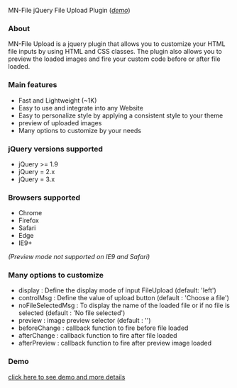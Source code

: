 MN-File jQuery File Upload Plugin (<a href="https://mahmoud-nb.github.io/mn-file-upload/" target="_blak"><em>demo</em></a>)

<h3>About</h3>
<p>MN-File Upload is a jquery plugin that allows you to customize your HTML file inputs by using HTML and CSS classes. The plugin also allows you to preview the loaded images and fire your custom code before or after file loaded.</p>


<h3>Main features</h3>
<ul>
	<li>Fast and Lightweight (~1K)</li>
	<li>Easy to use and integrate into any Website</li>
	<li>Easy to personalize style by applying a consistent style to your theme</li>
	<li>preview of uploaded images</li>
	<li>Many options to customize by your needs</li>
</ul>

<h3>jQuery versions supported</h3>
<ul>
	<li>jQuery >= 1.9</li>
	<li>jQuery = 2.x</li>
	<li>jQuery = 3.x</li>
</ul>

<h3>Browsers supported</h3>
<ul>
	<li>Chrome</li>
	<li>Firefox</li>
	<li>Safari</li>
	<li>Edge</li>
	<li>IE9+</li>
</ul>
<em>(Preview mode not supported on IE9 and Safari)</em>


<h3>Many options to customize</h3>
<ul>
	<li>display : Define the display mode of input FileUpload (default: 'left')</li>
	<li>controlMsg : Define the value of upload button (default : 'Choose a file')</li>
	<li>noFileSelectedMsg : To display the name of the loaded file or if no file is selected (default : 'No file selected')</li>
	<li>preview	: image preview selector (default : '')</li>
	<li>beforeChange : callback function to fire before file loaded</li>
	<li>afterChange : callback function to fire after file loaded</li>
	<li>afterPreview : callback function to fire after preview image loaded</li>
</ul>

<h3>Demo</h3>
<a href="https://mahmoud-nb.github.io/mn-file-upload/" target="_blak">click here to see demo and more details</a>

